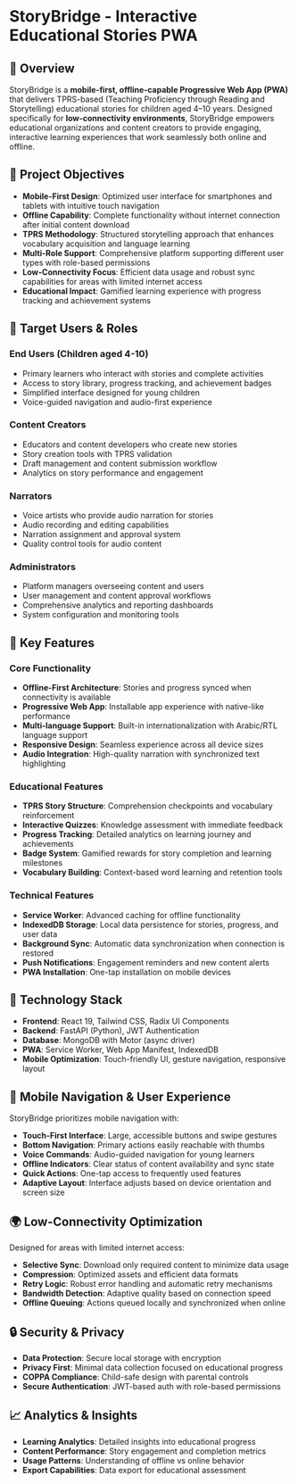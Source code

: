 # StoryBridge - Interactive Educational Stories PWA

## 🌟 Overview

StoryBridge is a **mobile-first, offline-capable Progressive Web App (PWA)** that delivers TPRS-based (Teaching Proficiency through Reading and Storytelling) educational stories for children aged 4–10 years. Designed specifically for **low-connectivity environments**, StoryBridge empowers educational organizations and content creators to provide engaging, interactive learning experiences that work seamlessly both online and offline.

## 🎯 Project Objectives

- **Mobile-First Design**: Optimized user interface for smartphones and tablets with intuitive touch navigation
- **Offline Capability**: Complete functionality without internet connection after initial content download
- **TPRS Methodology**: Structured storytelling approach that enhances vocabulary acquisition and language learning
- **Multi-Role Support**: Comprehensive platform supporting different user types with role-based permissions
- **Low-Connectivity Focus**: Efficient data usage and robust sync capabilities for areas with limited internet access
- **Educational Impact**: Gamified learning experience with progress tracking and achievement systems

## 👥 Target Users & Roles

### **End Users (Children aged 4-10)**
- Primary learners who interact with stories and complete activities
- Access to story library, progress tracking, and achievement badges
- Simplified interface designed for young children
- Voice-guided navigation and audio-first experience

### **Content Creators**
- Educators and content developers who create new stories
- Story creation tools with TPRS validation
- Draft management and content submission workflow
- Analytics on story performance and engagement

### **Narrators**
- Voice artists who provide audio narration for stories
- Audio recording and editing capabilities
- Narration assignment and approval system
- Quality control tools for audio content

### **Administrators**
- Platform managers overseeing content and users
- User management and content approval workflows
- Comprehensive analytics and reporting dashboards
- System configuration and monitoring tools

## 🚀 Key Features

### Core Functionality
- **Offline-First Architecture**: Stories and progress synced when connectivity is available
- **Progressive Web App**: Installable app experience with native-like performance
- **Multi-language Support**: Built-in internationalization with Arabic/RTL language support
- **Responsive Design**: Seamless experience across all device sizes
- **Audio Integration**: High-quality narration with synchronized text highlighting

### Educational Features
- **TPRS Story Structure**: Comprehension checkpoints and vocabulary reinforcement
- **Interactive Quizzes**: Knowledge assessment with immediate feedback
- **Progress Tracking**: Detailed analytics on learning journey and achievements
- **Badge System**: Gamified rewards for story completion and learning milestones
- **Vocabulary Building**: Context-based word learning and retention tools

### Technical Features
- **Service Worker**: Advanced caching for offline functionality
- **IndexedDB Storage**: Local data persistence for stories, progress, and user data
- **Background Sync**: Automatic data synchronization when connection is restored
- **Push Notifications**: Engagement reminders and new content alerts
- **PWA Installation**: One-tap installation on mobile devices

## 🔧 Technology Stack

- **Frontend**: React 19, Tailwind CSS, Radix UI Components
- **Backend**: FastAPI (Python), JWT Authentication
- **Database**: MongoDB with Motor (async driver)
- **PWA**: Service Worker, Web App Manifest, IndexedDB
- **Mobile Optimization**: Touch-friendly UI, gesture navigation, responsive layout

## 📱 Mobile Navigation & User Experience

StoryBridge prioritizes mobile navigation with:

- **Touch-First Interface**: Large, accessible buttons and swipe gestures
- **Bottom Navigation**: Primary actions easily reachable with thumbs
- **Voice Commands**: Audio-guided navigation for young learners
- **Offline Indicators**: Clear status of content availability and sync state
- **Quick Actions**: One-tap access to frequently used features
- **Adaptive Layout**: Interface adjusts based on device orientation and screen size

## 🌍 Low-Connectivity Optimization

Designed for areas with limited internet access:

- **Selective Sync**: Download only required content to minimize data usage
- **Compression**: Optimized assets and efficient data formats
- **Retry Logic**: Robust error handling and automatic retry mechanisms  
- **Bandwidth Detection**: Adaptive quality based on connection speed
- **Offline Queuing**: Actions queued locally and synchronized when online

## 🔒 Security & Privacy

- **Data Protection**: Secure local storage with encryption
- **Privacy First**: Minimal data collection focused on educational progress
- **COPPA Compliance**: Child-safe design with parental controls
- **Secure Authentication**: JWT-based auth with role-based permissions

## 📈 Analytics & Insights

- **Learning Analytics**: Detailed insights into educational progress
- **Content Performance**: Story engagement and completion metrics
- **Usage Patterns**: Understanding of offline vs online behavior
- **Export Capabilities**: Data export for educational assessment
